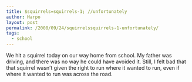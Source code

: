 ```yaml
---
title: $squirrels=squirrels-1; //unfortunately
author: Harpo
layout: post
permalink: /2008/09/24/squirrelssquirrels-1-unfortunately/
tags:
  - school
---
```

We hit a squirrel today on our way home from school. My father was driving, and there was no way he could have avoided it. Still, I felt bad that that squirrel wasn&#8217;t given the right to run where it wanted to run, even if where it wanted to run was across the road.